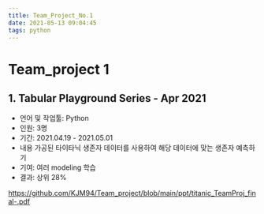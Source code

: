 ```yaml
---
title: Team_Project_No.1
date: 2021-05-13 09:04:45
tags: python
---
```


# Team_project 1

## 1. Tabular Playground Series - Apr 2021

- 언어 및 작업툴: Python
- 인원: 3명
- 기간: 2021.04.19 - 2021.05.01
- 내용
  가공된 타이타닉 생존자 데이터를 사용하여 해당 데이터에 맞는 생존자 예측하기
- 기여: 여러 modeling 학습
- 결과: 상위 28%

https://github.com/KJM94/Team_project/blob/main/ppt/titanic_TeamProj_final-.pdf


